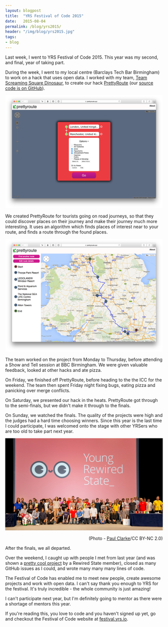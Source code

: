 ```yaml
---
layout: blogpost
title:  "YRS Festival of Code 2015"
date:   2015-08-04
permalink: /blog/yrs2015/
header: "/img/blog/yrs2015.jpg"
tags:
- blog
---
```


Last week, I went to YRS Festival of Code 2015. This year was my second, and final, year of taking part.

During the week, I went to my local centre (Barclays Tech Bar Birmingham) to work on a hack that uses open data. I worked with my team, [Team Screaming Square Dinosaur](https://github.com/teamscreamingsquaredinosaur), to create our hack [PrettyRoute](https://prettyroute.xyz) (our [source code is on GitHub](https://github.com/teamscreamingsquaredinosaur/prettyroute)).

![PrettyRoute screenshot](/img/work/prettyroute-screenshot.png)

We created PrettyRoute for tourists going on road journeys, so that they could discover places on their journey and make their journey much more interesting. It uses an algorithm which finds places of interest near to your route, and finds a route through the found places.

![PrettyRoute screenshot](/img/work/prettyroute-screenshot2.png)

The team worked on the project from Monday to Thursday, before attending a Show and Tell session at BBC Birmingham. We were given valuable feedback, looked at other hacks and ate pizza.

On Friday, we finished off PrettyRoute, before heading to the the ICC for the weekend. The team then spent Friday night fixing bugs, eating pizza and panicking over merge conflicts.

On Saturday, we presented our hack in the heats. PrettyRoute got through to the semi-finals, but we didn't make it through to the finals.

On Sunday, we watched the finals. The quality of the projects were high and the judges had a hard time choosing winners. Since this year is the last time I could participate, I was welcomed onto the stage with other YRSers who are too old to take part next year.

![Photo of YRSers on stage](/img/blog/yrs2015_stage.jpg)

<p style="text-align: right; font-size: 1em;">(Photo - <a href="https://www.flickr.com/photos/paul_clarke/" style="font-size: 1em;">Paul Clarke</a>/CC BY-NC 2.0)</p>

After the finals, we all departed.

Over the weekend, I caught up with people I met from last year (and was shown a [pretty cool project](http://matthewwellings.com/rippletank/) by a Rewired State member), closed as many GitHub issues as I could, and wrote many many many lines of code.

The Festival of Code has enabled me to meet new people, create awesome projects and work with open data. I can't say thank you enough to YRS for the festival. It's truly incredible - the whole community is just amazing!

I can't participate next year, but I'm definitely going to mentor as there were a shortage of mentors this year.

If you're reading this, you love to code and you haven't signed up yet, go and checkout the Festival of Code website at [festival.yrs.io](http://festival.yrs.io).